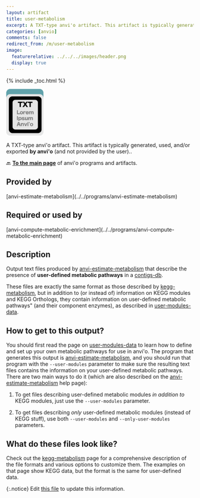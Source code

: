 ```yaml
---
layout: artifact
title: user-metabolism
excerpt: A TXT-type anvi'o artifact. This artifact is typically generated, used, and/or exported by anvi'o (and not provided by the user)..
categories: [anvio]
comments: false
redirect_from: /m/user-metabolism
image:
  featurerelative: ../../../images/header.png
  display: true
---
```



{% include _toc.html %}


<img src="../../images/icons/TXT.png" alt="TXT" style="width:100px; border:none" />

A TXT-type anvi'o artifact. This artifact is typically generated, used, and/or exported **by anvi'o** (and not provided by the user)..

🔙 **[To the main page](../../)** of anvi'o programs and artifacts.

## Provided by


<p style="text-align: left" markdown="1"><span class="artifact-p">[anvi-estimate-metabolism](../../programs/anvi-estimate-metabolism)</span></p>


## Required or used by


<p style="text-align: left" markdown="1"><span class="artifact-r">[anvi-compute-metabolic-enrichment](../../programs/anvi-compute-metabolic-enrichment)</span></p>


## Description

Output text files produced by <span class="artifact-p">[anvi-estimate-metabolism](/help/main/programs/anvi-estimate-metabolism)</span> that describe the presence of **user-defined metabolic pathways** in a <span class="artifact-n">[contigs-db](/help/main/artifacts/contigs-db)</span>.

These files are exactly the same format as those described by <span class="artifact-n">[kegg-metabolism](/help/main/artifacts/kegg-metabolism)</span>, but in addition to (or instead of) information on KEGG modules and KEGG Orthologs, they contain information on user-defined metabolic pathways" (and their component enzymes), as described in <span class="artifact-n">[user-modules-data](/help/main/artifacts/user-modules-data)</span>.

## How to get to this output?

You should first read the page on <span class="artifact-n">[user-modules-data](/help/main/artifacts/user-modules-data)</span> to learn how to define and set up your own metabolic pathways for use in anvi'o. The program that generates this output is <span class="artifact-p">[anvi-estimate-metabolism](/help/main/programs/anvi-estimate-metabolism)</span>, and you should run that program with the `--user-modules` parameter to make sure the resulting text files contains the information on your user-defined metabolic pathways. There are two main ways to do it (which are also described on the <span class="artifact-p">[anvi-estimate-metabolism](/help/main/programs/anvi-estimate-metabolism)</span> help page):

1. To get files describing user-defined metabolic modules _in addition to_ KEGG modules, just use the `--user-modules` parameter.

2. To get files describing _only_ user-defined metabolic modules (instead of KEGG stuff), use both `--user-modules` and `--only-user-modules` parameters.

## What do these files look like?

Check out the <span class="artifact-n">[kegg-metabolism](/help/main/artifacts/kegg-metabolism)</span> page for a comprehensive description of the file formats and various options to customize them. The examples on that page show KEGG data, but the format is the same for user-defined data.


{:.notice}
Edit [this file](https://github.com/merenlab/anvio/tree/master/anvio/docs/artifacts/user-metabolism.md) to update this information.


